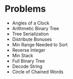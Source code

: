 # Problems
- Angles of a Clock
- Arithmetic Binary Tree
- Tree Serialization
- Distribute Bonuses
- Min Range Needed to Sort
- Reverse Integer
- Min Stack
- Full Binary Tree
- Decode String
- Circle of Chained Words
